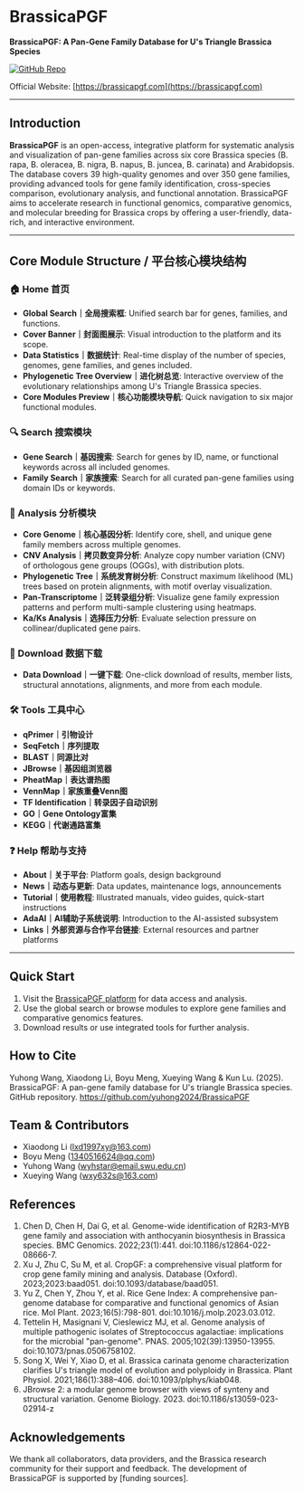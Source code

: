 # BrassicaPGF

**BrassicaPGF: A Pan-Gene Family Database for U's Triangle Brassica Species**

[![GitHub Repo](https://img.shields.io/badge/GitHub-BrassicaPGF-blue?logo=github)](https://github.com/yuhong2024/BrassicaPGF)

Official Website: [https://brassicapgf.com](https://brassicapgf.com)

---

## Introduction

**BrassicaPGF** is an open-access, integrative platform for systematic analysis and visualization of pan-gene families across six core Brassica species (B. rapa, B. oleracea, B. nigra, B. napus, B. juncea, B. carinata) and Arabidopsis. The database covers 39 high-quality genomes and over 350 gene families, providing advanced tools for gene family identification, cross-species comparison, evolutionary analysis, and functional annotation. BrassicaPGF aims to accelerate research in functional genomics, comparative genomics, and molecular breeding for Brassica crops by offering a user-friendly, data-rich, and interactive environment.

---

## Core Module Structure / 平台核心模块结构

### 🏠 Home 首页
- **Global Search｜全局搜索框**: Unified search bar for genes, families, and functions.
- **Cover Banner｜封面图展示**: Visual introduction to the platform and its scope.
- **Data Statistics｜数据统计**: Real-time display of the number of species, genomes, gene families, and genes included.
- **Phylogenetic Tree Overview｜进化树总览**: Interactive overview of the evolutionary relationships among U's Triangle Brassica species.
- **Core Modules Preview｜核心功能模块导航**: Quick navigation to six major functional modules.

### 🔍 Search 搜索模块
- **Gene Search｜基因搜索**: Search for genes by ID, name, or functional keywords across all included genomes.
- **Family Search｜家族搜索**: Search for all curated pan-gene families using domain IDs or keywords.

### 🧬 Analysis 分析模块
- **Core Genome｜核心基因分析**: Identify core, shell, and unique gene family members across multiple genomes.
- **CNV Analysis｜拷贝数变异分析**: Analyze copy number variation (CNV) of orthologous gene groups (OGGs), with distribution plots.
- **Phylogenetic Tree｜系统发育树分析**: Construct maximum likelihood (ML) trees based on protein alignments, with motif overlay visualization.
- **Pan-Transcriptome｜泛转录组分析**: Visualize gene family expression patterns and perform multi-sample clustering using heatmaps.
- **Ka/Ks Analysis｜选择压力分析**: Evaluate selection pressure on collinear/duplicated gene pairs.

### 💾 Download 数据下载
- **Data Download｜一键下载**: One-click download of results, member lists, structural annotations, alignments, and more from each module.

### 🛠 Tools 工具中心
- **qPrimer｜引物设计**
- **SeqFetch｜序列提取**
- **BLAST｜同源比对**
- **JBrowse｜基因组浏览器**
- **PheatMap｜表达谱热图**
- **VennMap｜家族重叠Venn图**
- **TF Identification｜转录因子自动识别**
- **GO｜Gene Ontology富集**
- **KEGG｜代谢通路富集**

### ❓ Help 帮助与支持
- **About｜关于平台**: Platform goals, design background
- **News｜动态与更新**: Data updates, maintenance logs, announcements
- **Tutorial｜使用教程**: Illustrated manuals, video guides, quick-start instructions
- **AdaAI｜AI辅助子系统说明**: Introduction to the AI-assisted subsystem
- **Links｜外部资源与合作平台链接**: External resources and partner platforms

---

## Quick Start

1. Visit the [BrassicaPGF platform](https://github.com/yuhong2024/BrassicaPGF) for data access and analysis.
2. Use the global search or browse modules to explore gene families and comparative genomics features.
3. Download results or use integrated tools for further analysis.

## How to Cite

Yuhong Wang, Xiaodong Li, Boyu Meng, Xueying Wang & Kun Lu. (2025). BrassicaPGF: A pan-gene family database for U's triangle Brassica species. GitHub repository. https://github.com/yuhong2024/BrassicaPGF

## Team & Contributors

- Xiaodong Li (lxd1997xy@163.com)
- Boyu Meng (1340516624@qq.com)
- Yuhong Wang (wyhstar@email.swu.edu.cn)
- Xueying Wang (wxy632s@163.com)

## References

1. Chen D, Chen H, Dai G, et al. Genome-wide identification of R2R3-MYB gene family and association with anthocyanin biosynthesis in Brassica species. BMC Genomics. 2022;23(1):441. doi:10.1186/s12864-022-08666-7.
2. Xu J, Zhu C, Su M, et al. CropGF: a comprehensive visual platform for crop gene family mining and analysis. Database (Oxford). 2023;2023:baad051. doi:10.1093/database/baad051.
3. Yu Z, Chen Y, Zhou Y, et al. Rice Gene Index: A comprehensive pan-genome database for comparative and functional genomics of Asian rice. Mol Plant. 2023;16(5):798-801. doi:10.1016/j.molp.2023.03.012.
4. Tettelin H, Masignani V, Cieslewicz MJ, et al. Genome analysis of multiple pathogenic isolates of Streptococcus agalactiae: implications for the microbial "pan-genome". PNAS. 2005;102(39):13950-13955. doi:10.1073/pnas.0506758102.
5. Song X, Wei Y, Xiao D, et al. Brassica carinata genome characterization clarifies U's triangle model of evolution and polyploidy in Brassica. Plant Physiol. 2021;186(1):388–406. doi:10.1093/plphys/kiab048.
6. JBrowse 2: a modular genome browser with views of synteny and structural variation. Genome Biology. 2023. doi:10.1186/s13059-023-02914-z

## Acknowledgements

We thank all collaborators, data providers, and the Brassica research community for their support and feedback. The development of BrassicaPGF is supported by [funding sources].
